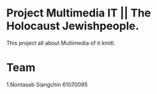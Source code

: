 # Project Multimedia IT || The Holocaust Jewishpeople.
This project all about Multimedia of it kmitl.
# Team
1.Nontasab Siangchin 61070095

